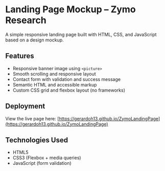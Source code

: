 # Landing Page Mockup – Zymo Research

A simple responsive landing page built with HTML, CSS, and JavaScript based on a design mockup.

## Features
- Responsive banner image using `<picture>`
- Smooth scrolling and responsive layout
- Contact form with validation and success message
- Semantic HTML and accessible markup
- Custom CSS grid and flexbox layout (no frameworks)

## Deployment
View the live page here: [https://gerardoh13.github.io/ZymoLandingPage](https://gerardoh13.github.io/ZymoLandingPage)

## Technologies Used
- HTML5
- CSS3 (Flexbox + media queries)
- JavaScript (form validation)
